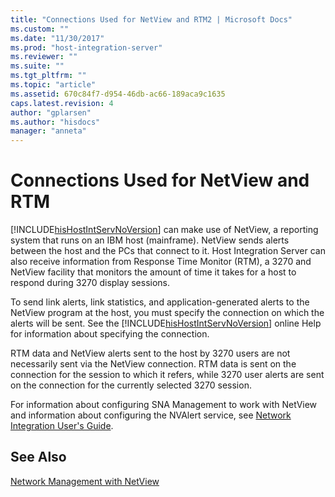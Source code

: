 ```yaml
---
title: "Connections Used for NetView and RTM2 | Microsoft Docs"
ms.custom: ""
ms.date: "11/30/2017"
ms.prod: "host-integration-server"
ms.reviewer: ""
ms.suite: ""
ms.tgt_pltfrm: ""
ms.topic: "article"
ms.assetid: 670c84f7-d954-46db-ac66-189aca9c1635
caps.latest.revision: 4
author: "gplarsen"
ms.author: "hisdocs"
manager: "anneta"
---
```

# Connections Used for NetView and RTM
[!INCLUDE[hisHostIntServNoVersion](../includes/hishostintservnoversion-md.md)] can make use of NetView, a reporting system that runs on an IBM host (mainframe). NetView sends alerts between the host and the PCs that connect to it. Host Integration Server can also receive information from Response Time Monitor (RTM), a 3270 and NetView facility that monitors the amount of time it takes for a host to respond during 3270 display sessions.  
  
 To send link alerts, link statistics, and application-generated alerts to the NetView program at the host, you must specify the connection on which the alerts will be sent. See the [!INCLUDE[hisHostIntServNoVersion](../includes/hishostintservnoversion-md.md)] online Help for information about specifying the connection.  
  
 RTM data and NetView alerts sent to the host by 3270 users are not necessarily sent via the NetView connection. RTM data is sent on the connection for the session to which it refers, while 3270 user alerts are sent on the connection for the currently selected 3270 session.  
  
 For information about configuring SNA Management to work with NetView and information about configuring the NVAlert service, see [Network Integration User's Guide](../core/network-integration-user-s-guide2.md).  
  
## See Also  
 [Network Management with NetView](../core/network-management-with-netview1.md)